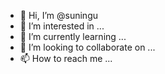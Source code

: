 - 👋 Hi, I’m @suningu
- 👀 I’m interested in ...
- 🌱 I’m currently learning ...
- 💞️ I’m looking to collaborate on ...
- 📫 How to reach me ...

<!---
suningu/suningu is a ✨ special ✨ repository because its `README.md` (this file) appears on your GitHub profile.
You can click the Preview link to take a look at your changes.
--->
